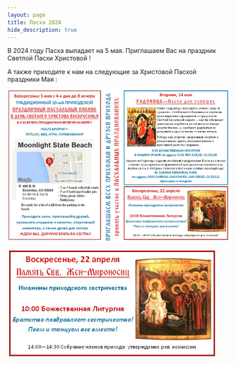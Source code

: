 ```yaml
---
layout: page
title: Пасха 2024
hide_description: true
---
```

В 2024 году Пасха выпадает на 5 мaя. Приглашаем Вас на праздник Светлой Пасхи Христовой !

А также приходите к нам на следующие за Христовой Пасхой праздники Мая :

![Пасха Все Праздники](/assets/img/paskha_all_holidays.JPG#right)

![Пасха Мироносицы](/assets/img/paskha_mironositsi.JPG#right)
 

